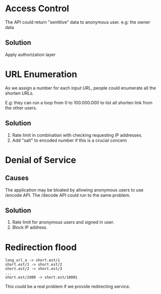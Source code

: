# Access Control

The API could return "sentitive" data to anonymous user.
e.g: the owner data

## Solution

Apply authorization layer

# URL Enumeration

As we assign a number for each input URL, people could enumerate all the shorten URLs.

E.g: they can run a loop from 0 to 100.000.000 to list all shorten link from the other users.

## Solution

1. Rate limit in combination with checking requesting IP addresses.
2. Add "salt" to encoded number if this is a crucial concern

# Denial of Service

## Causes

The application may be bloated by allowing anonymous users to use /encode API.
The /decode API could run to the same problem.

## Solution

1. Rate limit for anonymous users and signed in user.
2. Block IP address.

# Redirection flood

```
long_url_a -> short.est/1
short.est/1 -> short.est/2
short.est/2 -> short.est/3
...
short.est/1000 -> short.est/10001
```

This could be a real problem if we provide redirecting service.
